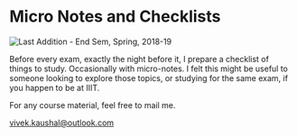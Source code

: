 # Micro Notes and Checklists

![Last Addition - End Sem, Spring, 2018-19](https://img.shields.io/badge/Last%20Addition-EndSem%2C%20Spring%2C%202018--19-blue.svg)

Before every exam, exactly the night before it, I prepare a checklist of things to study. Occasionally with micro-notes.
I felt this might be useful to someone looking to explore those topics, or studying for the same exam, if you happen to be at IIIT.

For any course material, feel free to mail me.

vivek.kaushal@outlook.com
